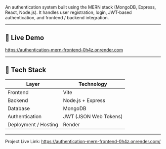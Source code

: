 
An authentication system built using the MERN stack (MongoDB, Express, React, Node.js). It handles user registration, login, JWT‐based authentication, and frontend / backend integration.  

---

## 🚀 Live Demo
https://authentication-mern-frontend-0h4z.onrender.com

---

## 🧱 Tech Stack

| Layer | Technology |
|---|---|
| Frontend | Vite |
| Backend | Node.js + Express |
| Database | MongoDB |
| Authentication | JWT (JSON Web Tokens) |
| Deployment / Hosting | Render |

---



Project Live Link: https://authentication-mern-frontend-0h4z.onrender.com/ 
